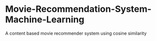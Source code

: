 # Movie-Recommendation-System-Machine-Learning

A content based movie recommender system using cosine similarity
